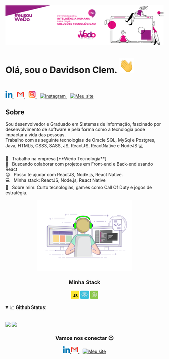 
<img width="auto" src="https://github.com/davidsonclem/DavidsonClem/blob/master/assets/img/banner2.png">

# Olá, sou o Davidson Clem. <img alt="Olá" width="48px" src="https://github.com/davidsonclem/DavidsonClem/blob/master/assets/img/Hi.gif" />
<br/>
<p align="left">
  <a href="https://www.linkedin.com/in/davidson-clem/">
    <img alt="LinkedIn" width="22px" src="https://github.com/davidsonclem/DavidsonClem/blob/master/assets/img/052-linkedin.svg" />
  </a>&ensp;
 <a href="mailto:davidson.klain@gmail.com">
    <img alt="Email" width="22px" src="https://github.com/davidsonclem/DavidsonClem/blob/master/assets/img/gmail.svg" />
  </a>&ensp;
  <a href="https://www.instagram.com/davidson.clem/">
    <img alt="Instagram" width="22px" src="https://github.com/davidsonclem/DavidsonClem/blob/master/assets/img//044-instagram.svg" />
  </a>&ensp;
  <a href="https://twitter.com/Davidsonclem">
    <img alt="Instagram" width="22px" src="https://abs.twimg.com/responsive-web/client-web/icon-ios.b1fc7275.png" />
  </a>&ensp;
   <a href="https://app.rocketseat.com.br/me/davidson-clem">
    <img alt="Meu site" width="22px" src="https://rocketseat.com.br/icons/icon-48x48.png" />
  </a>
 </p>
 
 ## Sobre
 
 <p>Sou desenvolvedor e Graduado em Sistemas de Informação, fascinado por desenvolvimento de software e pela forma como a tecnologia pode impactar a vida das pessoas.  <br/> 
  Trabalho  com as seguinte tecnologias de Oracle SQL, MySql e Postgres, Java, HTML5, CSS3, SASS, JS, ReactJS, ReactNative e NodeJS 💻
  <br/> <br/> 
  🏥 &nbsp; Trabalho na empresa [**Wedo Tecnologia**]
  <br/> 💜 &nbsp; Buscando colaborar com projetos em Front-end e Back-end usando React
  <br/> 😊 &nbsp; Posso te ajudar com  ReactJS, Node.js, React Native.
  <br/> 💻 &nbsp; Minha stack: ReactJS, Node.js, React Native
  <br/> 💬 &nbsp; Sobre mim: Curto tecnologias, games como Call Of Duty e jogos de estratégia.
</p> 
  
<p  align="Center"><img alt="GIF" src="https://github.com/davidsonclem/DavidsonClem/blob/master/assets/img/gif3.gif" width="300"/></p> 

<h3 align="center" >Minha Stack</h3>
  <p align="center">
    <img alt="JavaScript" width="26px" src="https://github.com/davidsonclem/DavidsonClem/blob/master/assets/img/javascript.svg" />
    <img alt="React" width="26px" src="https://github.com/davidsonclem/DavidsonClem/blob/master/assets/img/reactjs.svg" />
    <img alt="Node.js" width="26px" src="https://github.com/davidsonclem/DavidsonClem/blob/master/assets/img/node.svg" />
  </p>
  
  <details open>
    <summary>📈 <b>Github Status</b>:</summary>
      <br>
      <p align="center">
       <div>
        <img src="https://github-readme-stats.vercel.app/api?username=DavidsonClem&show_icons=true&include_all_commits=true&count_private=true&&hide=issues&theme=radical"/>     
        <img src="https://github-readme-stats.vercel.app/api/top-langs/?username=DavidsonClem&layout=compact&theme=tokyonight">
       <div/>
      </p>

  </details>
  
  
 <h3 align="center" >Vamos nos conectar 😉</h3>
  <p align="center">
     <a href="https://www.linkedin.com/in/davidson-clem/">
      <img alt="LinkedIn" width="22px" src="https://github.com/davidsonclem/DavidsonClem/blob/master/assets/img/052-linkedin.svg" />
    </a>
    <a href="mailto:davidson.klain@gmail.com">
      <img alt="Email" width="22px" src="https://github.com/davidsonclem/DavidsonClem/blob/master/assets/img/gmail.svg" />
    </a>&ensp;
    <a href="https://app.rocketseat.com.br/me/davidson-clem">
     <img alt="Meu site" width="22px" src="https://rocketseat.com.br/icons/icon-48x48.png" />
    </a>
</p>
